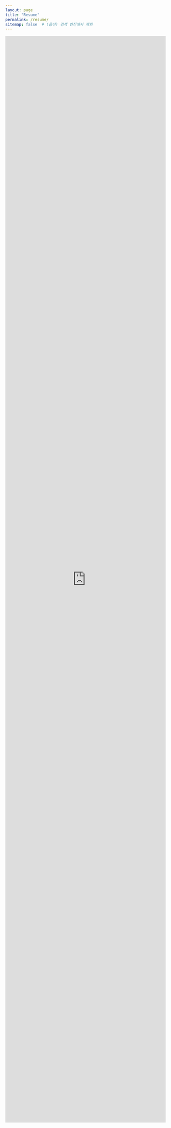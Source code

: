 ```yaml
---
layout: page
title: "Resume"
permalink: /resume/
sitemap: false  # (옵션) 검색 엔진에서 제외
---
```


<div style="position: relative; width: 100%; height: 85vh;">
  <iframe 
    src="https://h-levi.addpotion.com/" 
    allowfullscreen 
    style="position: absolute; top: 0; left: 0; width: 100%; height: 100%; border: none;">
  </iframe>
</div>
